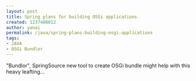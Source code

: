 ```yaml
---
layout: post
title: Spring plans for building OSGi applications
created: 1237408012
author: yanai
permalink: /java/spring-plans-building-osgi-applications
tags:
- JAVA
- OSGi Bundlor
---
```

<p>&quot;Bundlor&quot;, SpringSource new tool to create OSGi bundle might help with this heavy leafting...</p>
